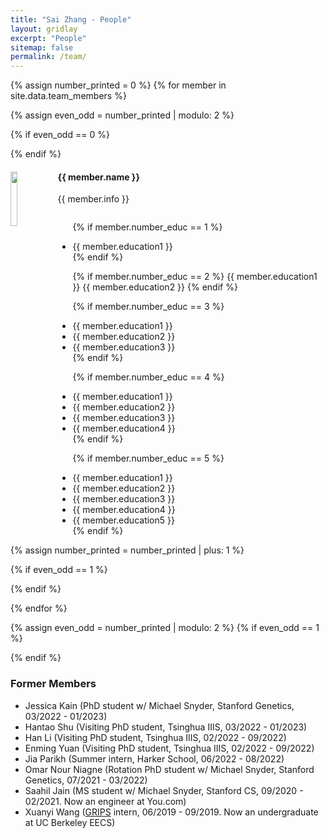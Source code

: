 ```yaml
---
title: "Sai Zhang - People"
layout: gridlay
excerpt: "People"
sitemap: false
permalink: /team/
---
```


{% assign number_printed = 0 %}
{% for member in site.data.team_members %}

{% assign even_odd = number_printed | modulo: 2 %}

{% if even_odd == 0 %}
<div class="row">
{% endif %}

<div class="col-sm-12 clearfix">
  <img src="{{ site.url }}{{ site.baseurl }}/images/teampic/{{ member.photo }}" class="img-responsive" width="15%" style="float: left" />
  <h4><b>{{ member.name }}</b></h4>
  {{ member.info }}
  <ul style="overflow: hidden">
  
  {% if member.number_educ == 1 %}
   <li> {{ member.education1 }}  </li>
  {% endif %}

  {% if member.number_educ == 2 %}
  {{ member.education1 }}
  {{ member.education2 }}
  {% endif %}

  {% if member.number_educ == 3 %}
  <li> {{ member.education1 }} </li>
  <li> {{ member.education2 }} </li>
  <li> {{ member.education3 }} </li>
  {% endif %}

  {% if member.number_educ == 4 %}
  <li> {{ member.education1 }} </li>
  <li> {{ member.education2 }} </li>
  <li> {{ member.education3 }} </li>
  <li> {{ member.education4 }} </li>
  {% endif %}

  {% if member.number_educ == 5 %}
  <li> {{ member.education1 }} </li>
  <li> {{ member.education2 }} </li>
  <li> {{ member.education3 }} </li>
  <li> {{ member.education4 }} </li>
  <li> {{ member.education5 }} </li>
  {% endif %}

 </ul>
</div>

{% assign number_printed = number_printed | plus: 1 %}

{% if even_odd == 1 %}
</div>
{% endif %}

{% endfor %}

{% assign even_odd = number_printed | modulo: 2 %}
{% if even_odd == 1 %}
</div>
{% endif %}


### Former Members
<ul>
  <li> Jessica Kain (PhD student w/ Michael Snyder, Stanford Genetics, 03/2022 - 01/2023) </li>
  <li> Hantao Shu (Visiting PhD student, Tsinghua IIIS, 03/2022 - 01/2023) </li>
  <li> Han Li (Visiting PhD student, Tsinghua IIIS, 02/2022 - 09/2022) </li>
  <li> Enming Yuan (Visiting PhD student, Tsinghua IIIS, 02/2022 - 09/2022) </li>
  <li> Jia Parikh (Summer intern, Harker School, 06/2022 - 08/2022) </li>
  <li> Omar Nour Niagne (Rotation PhD student w/ Michael Snyder, Stanford Genetics, 07/2021 - 03/2022) </li>
  <li> Saahil Jain (MS student w/ Michael Snyder, Stanford CS, 09/2020 - 02/2021. Now an engineer at You.com) </li>
  <li> Xuanyi Wang (<a href="https://med.stanford.edu/genecamp.html">GRIPS</a> intern, 06/2019 - 09/2019. Now an undergraduate at UC Berkeley EECS) </li>
</ul>
